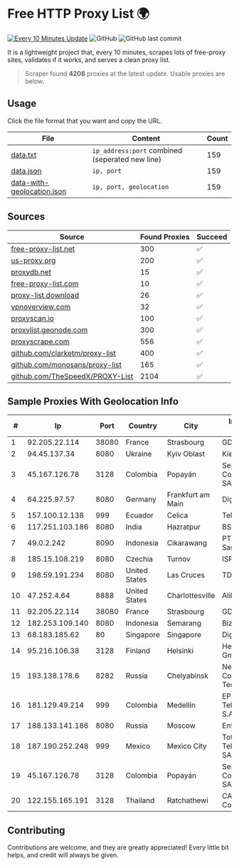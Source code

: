 
# Free HTTP Proxy List 🌍

[![Every 10 Minutes Update](https://github.com/mertguvencli/http-proxy-list/actions/workflows/main.yml/badge.svg?branch=main)](https://github.com/mertguvencli/http-proxy-list/actions/workflows/main.yml)
![GitHub](https://img.shields.io/github/license/mertguvencli/http-proxy-list)
![GitHub last commit](https://img.shields.io/github/last-commit/mertguvencli/http-proxy-list)

It is a lightweight project that, every 10 minutes, scrapes lots of free-proxy sites, validates if it works, and serves a clean proxy list.


> Scraper found **4208** proxies at the latest update. Usable proxies are below.

## Usage

Click the file format that you want and copy the URL.


|File|Content|Count|
|----|-------|-----|
|[data.txt](https://raw.githubusercontent.com/mertguvencli/http-proxy-list/main/proxy-list/data.txt)|`ip_address:port` combined (seperated new line)|159|
|[data.json](https://raw.githubusercontent.com/mertguvencli/http-proxy-list/main/proxy-list/data.json)|`ip, port`|159|
|[data-with-geolocation.json](https://raw.githubusercontent.com/mertguvencli/http-proxy-list/main/proxy-list/data-with-geolocation.json)|`ip, port, geolocation`|159|

## Sources

|Source|Found Proxies|Succeed|
|------|-------------|-------|
|[free-proxy-list.net](https://free-proxy-list.net)|300|✅|
|[us-proxy.org](https://www.us-proxy.org)|200|✅|
|[proxydb.net](http://proxydb.net)|15|✅|
|[free-proxy-list.com](https://free-proxy-list.com/?page=&port=&type%5B%5D=http&type%5B%5D=https&up_time=0&search=Search)|10|✅|
|[proxy-list.download](https://www.proxy-list.download/HTTP)|26|✅|
|[vpnoverview.com](https://vpnoverview.com/privacy/anonymous-browsing/free-proxy-servers)|32|✅|
|[proxyscan.io](https://www.proxyscan.io)|100|✅|
|[proxylist.geonode.com](https://proxylist.geonode.com/api/proxy-list?limit=300&page=1&sort_by=lastChecked&sort_type=desc&protocols=http,https)|300|✅|
|[proxyscrape.com](https://api.proxyscrape.com/v2/?request=displayproxies&protocol=http&timeout=10000&country=all&ssl=all&anonymity=all)|556|✅|
|[github.com/clarketm/proxy-list](https://raw.githubusercontent.com/clarketm/proxy-list/master/proxy-list-raw.txt)|400|✅|
|[github.com/monosans/proxy-list](https://raw.githubusercontent.com/monosans/proxy-list/main/proxies/http.txt)|165|✅|
|[github.com/TheSpeedX/PROXY-List](https://raw.githubusercontent.com/TheSpeedX/PROXY-List/master/http.txt)|2104|✅|


## Sample Proxies With Geolocation Info

|#|Ip|Port|Country|City|Internet Service Provider|
|-|--|----|-------|----|-------------------------|
|1|92.205.22.114|38080|France|Strasbourg|GD MASS Network|
|2|94.45.137.34|8080|Ukraine|Kyiv Oblast|Kievline LLC|
|3|45.167.126.78|3128|Colombia|Popayán|Sepcom Comunicaciones SAS|
|4|64.225.97.57|8080|Germany|Frankfurt am Main|DigitalOcean, LLC|
|5|157.100.12.138|999|Ecuador|Celica|Telconet S.A|
|6|117.251.103.186|8080|India|Hazratpur|BSNL Internet|
|7|49.0.2.242|8090|Indonesia|Cikarawang|PT Usaha Adi Sanggoro|
|8|185.15.108.219|8080|Czechia|Turnov|ISP Alliance a.s.|
|9|198.59.191.234|8080|United States|Las Cruces|TDS TELECOM|
|10|47.252.4.64|8888|United States|Charlottesville|Alibaba.com LLC|
|11|92.205.22.114|38080|France|Strasbourg|GD MASS Network|
|12|182.253.109.140|8080|Indonesia|Semarang|Biznet Metronet|
|13|68.183.185.62|80|Singapore|Singapore|DigitalOcean, LLC|
|14|95.216.106.38|3128|Finland|Helsinki|Hetzner Online GmbH|
|15|193.138.178.6|8282|Russia|Chelyabinsk|New Communication Technologies|
|16|181.129.49.214|999|Colombia|Medellín|EPM Telecomunicaciones S.A. E.S.P.|
|17|188.133.141.186|8080|Russia|Moscow|Enforta-MSK|
|18|187.190.252.248|999|Mexico|Mexico City|Total Play Telecomunicaciones SA De CV|
|19|45.167.126.78|3128|Colombia|Popayán|Sepcom Comunicaciones SAS|
|20|122.155.165.191|3128|Thailand|Ratchathewi|CAT Telecom Public Company Limited|



## Contributing

Contributions are welcome, and they are greatly appreciated! Every
little bit helps, and credit will always be given.

